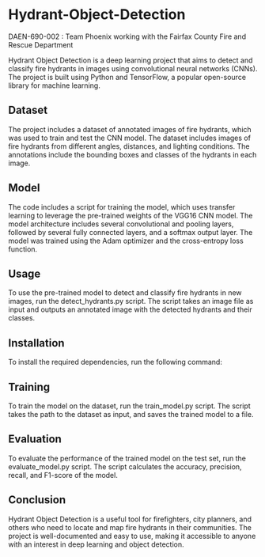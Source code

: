 # Hydrant-Object-Detection
DAEN-690-002 : Team Phoenix working with the Fairfax County Fire and Rescue Department

Hydrant Object Detection is a deep learning project that aims to detect and classify fire hydrants in images using convolutional neural networks (CNNs). The project is built using Python and TensorFlow, a popular open-source library for machine learning.

## Dataset
The project includes a dataset of annotated images of fire hydrants, which was used to train and test the CNN model. The dataset includes images of fire hydrants from different angles, distances, and lighting conditions. The annotations include the bounding boxes and classes of the hydrants in each image.

## Model
The code includes a script for training the model, which uses transfer learning to leverage the pre-trained weights of the VGG16 CNN model. The model architecture includes several convolutional and pooling layers, followed by several fully connected layers, and a softmax output layer. The model was trained using the Adam optimizer and the cross-entropy loss function.

## Usage
To use the pre-trained model to detect and classify fire hydrants in new images, run the detect_hydrants.py script. The script takes an image file as input and outputs an annotated image with the detected hydrants and their classes.

## Installation
To install the required dependencies, run the following command:

## Training
To train the model on the dataset, run the train_model.py script. The script takes the path to the dataset as input, and saves the trained model to a file.

## Evaluation
To evaluate the performance of the trained model on the test set, run the evaluate_model.py script. The script calculates the accuracy, precision, recall, and F1-score of the model.

## Conclusion
Hydrant Object Detection is a useful tool for firefighters, city planners, and others who need to locate and map fire hydrants in their communities. The project is well-documented and easy to use, making it accessible to anyone with an interest in deep learning and object detection.
